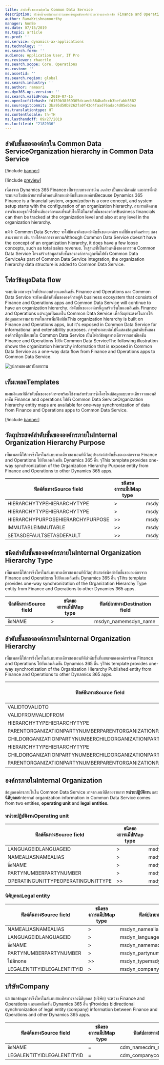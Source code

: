 ```yaml
---
title: ลำดับชั้นขององค์กรใน Common Data Service
description: หัวข้อนี้จะอธิบายการรวมของข้อมูลเชิงองค์กรระหว่างแอพลิเคชัน Finance and Operations และ Common Data Service
author: RamaKrishnamoorthy
manager: AnnBe
ms.date: 07/15/2019
ms.topic: article
ms.prod: ''
ms.service: dynamics-ax-applications
ms.technology: ''
ms.search.form: ''
audience: Application User, IT Pro
ms.reviewer: rhaertle
ms.search.scope: Core, Operations
ms.custom: ''
ms.assetid: ''
ms.search.region: global
ms.search.industry: ''
ms.author: ramasri
ms.dyn365.ops.version: ''
ms.search.validFrom: 2019-07-15
ms.openlocfilehash: fd159b38f69305dcaecb364ba0ccb3befabb3582
ms.sourcegitcommit: 3ba95d50b8262fa0f43d4faad76adac4d05eb3ea
ms.translationtype: HT
ms.contentlocale: th-TH
ms.lasthandoff: 09/27/2019
ms.locfileid: "2182036"
---
```

## <a name="organization-hierarchy-in-common-data-service"></a><span data-ttu-id="ec7a3-103">ลำดับชั้นขององค์กรใน Common Data Service</span><span class="sxs-lookup"><span data-stu-id="ec7a3-103">Organization hierarchy in Common Data Service</span></span>

[!include [banner](../includes/banner.md)]

[!include [preview](../includes/preview-banner.md)]

<span data-ttu-id="ec7a3-104">เนื่องจาก Dynamics 365 Finance เป็นระบบทางการเงิน *องค์กร* เป็นแนวคิดหลัก และการตั้งค่าระบบจะเริ่มต้นด้วยการตั้งค่าคอนฟิกของลำดับชั้นขององค์กร</span><span class="sxs-lookup"><span data-stu-id="ec7a3-104">Because Dynamics 365 Finance is a financial system, *organization* is a core concept, and system setup starts with the configuration of an organization hierarchy.</span></span> <span data-ttu-id="ec7a3-105">สามารถติดตามการเงินของธุรกิจได้ที่ระดับองค์กรและที่ระดับใดก็ได้ในลำดับชั้นขององค์กร</span><span class="sxs-lookup"><span data-stu-id="ec7a3-105">Business financials can then be tracked at the organization level and also at any level in the organization hierarchy.</span></span>

<span data-ttu-id="ec7a3-106">แม้ว่า Common Data Service จะไม่มีแนวคิดของลำดับชั้นขององค์กร แต่ก็มีแนวคิดคร่าวๆ สองสามรายการ เช่น รายได้จากการขายรวม</span><span class="sxs-lookup"><span data-stu-id="ec7a3-106">Although Common Data Service doesn't have the concept of an organization hierarchy, it does have a few loose concepts, such as total sales revenue.</span></span> <span data-ttu-id="ec7a3-107">ในฐานะที่เป็นส่วนหนึ่งของการรวม Common Data Service โครงสร้างข้อมูลลำดับชั้นขององค์กรจะถูกเพิ่มไปยัง Common Data Service</span><span class="sxs-lookup"><span data-stu-id="ec7a3-107">As part of Common Data Service integration, the organization hierarchy data structure is added to Common Data Service.</span></span>

## <a name="data-flow"></a><span data-ttu-id="ec7a3-108">โฟลว์ข้อมูล</span><span class="sxs-lookup"><span data-stu-id="ec7a3-108">Data flow</span></span>

<span data-ttu-id="ec7a3-109">ระบบนิเวศทางธุรกิจที่ประกอบด้วยแอพลิเคชัน Finance and Operations และ Common Data Service จะยังคงมีลำดับชั้นขององค์กรอยู่</span><span class="sxs-lookup"><span data-stu-id="ec7a3-109">A business ecosystem that consists of Finance and Operations apps and Common Data Service will continue to have an organization hierarchy.</span></span> <span data-ttu-id="ec7a3-110">ลำดับชั้นขององค์กรนี้ถูกสร้างขึ้นในแอพลิเคชัน Finance and Operations แต่จะถูกเปิดเผยใน Common Data Service เพื่อวัตถุประสงค์ในการให้ข้อมูลและความสามารถในการเพิ่มฟังก์ชัน</span><span class="sxs-lookup"><span data-stu-id="ec7a3-110">This organization hierarchy is built on Finance and Operations apps, but it's exposed in Common Data Service for informational and extensibility purposes.</span></span> <span data-ttu-id="ec7a3-111">ภาพประกอบต่อไปนี้แสดงข้อมูลลำดับชั้นขององค์กรที่ถูกเปิดเผยใน Common Data Service เป็นโฟลว์ข้อมูลทางเดียวจากแอพลิเคชัน Finance and Operations ไปยัง Common Data Service</span><span class="sxs-lookup"><span data-stu-id="ec7a3-111">The following illustration shows the organization hierarchy information that is exposed in Common Data Service as a one-way data flow from Finance and Operations apps to Common Data Service.</span></span>

![รูปภาพของสถาปัตยกรรม](media/dual-write-data-flow.png)

## <a name="templates"></a><span data-ttu-id="ec7a3-113">เท็มเพลต</span><span class="sxs-lookup"><span data-stu-id="ec7a3-113">Templates</span></span>

<span data-ttu-id="ec7a3-114">แผนผังเอนทิตีลำดับชั้นขององค์กรจะพร้อมใช้งานสำหรับการซิงโครไนส์ข้อมูลแบบทางเดียวจากแอพลิเคชัน Finance and operations ไปยัง Common Data Service</span><span class="sxs-lookup"><span data-stu-id="ec7a3-114">Organization hierarchy entity maps are available for one-way synchronization of data from Finance and Operations apps to Common Data Service.</span></span>

[!include [banner](../includes/dual-write-symbols.md)]

## <a name="internal-organization-hierarchy-purpose"></a><span data-ttu-id="ec7a3-115">วัตถุประสงค์ลำดับชั้นขององค์กรภายใน</span><span class="sxs-lookup"><span data-stu-id="ec7a3-115">Internal Organization Hierarchy Purpose</span></span>

<span data-ttu-id="ec7a3-116">เท็มเพลตนี้ให้การซิงโครไนส์แบบทางเดียวของเอนทิตีวัตถุประสงค์ลำดับชั้นขององค์กรจาก Finance and Operations ไปยังแอพลิเคชัน Dynamics 365 อื่น ๆ</span><span class="sxs-lookup"><span data-stu-id="ec7a3-116">This template provides one-way synchronization of the Organization Hierarchy Purpose entity from Finance and Operations to other Dynamics 365 apps.</span></span>

<!-- ![architecture image](media/dual-write-purpose.png) -->

<span data-ttu-id="ec7a3-117">ฟิลด์ต้นทาง</span><span class="sxs-lookup"><span data-stu-id="ec7a3-117">Source field</span></span> | <span data-ttu-id="ec7a3-118">ชนิดของการแม็ป</span><span class="sxs-lookup"><span data-stu-id="ec7a3-118">Map type</span></span> | <span data-ttu-id="ec7a3-119">ฟิลด์ปลายทาง</span><span class="sxs-lookup"><span data-stu-id="ec7a3-119">Destination field</span></span>
---|---|---
<span data-ttu-id="ec7a3-120">HIERARCHYTYPE</span><span class="sxs-lookup"><span data-stu-id="ec7a3-120">HIERARCHYTYPE</span></span> | \> | <span data-ttu-id="ec7a3-121">msdyn\_hierarchypurposetypename</span><span class="sxs-lookup"><span data-stu-id="ec7a3-121">msdyn\_hierarchypurposetypename</span></span>
<span data-ttu-id="ec7a3-122">HIERARCHYTYPE</span><span class="sxs-lookup"><span data-stu-id="ec7a3-122">HIERARCHYTYPE</span></span> | \> | <span data-ttu-id="ec7a3-123">msdyn\_hierarchytype.msdyn\_name</span><span class="sxs-lookup"><span data-stu-id="ec7a3-123">msdyn\_hierarchytype.msdyn\_name</span></span>
<span data-ttu-id="ec7a3-124">HIERARCHYPURPOSE</span><span class="sxs-lookup"><span data-stu-id="ec7a3-124">HIERARCHYPURPOSE</span></span> | \>\> | <span data-ttu-id="ec7a3-125">msdyn\_hierarchypurpose</span><span class="sxs-lookup"><span data-stu-id="ec7a3-125">msdyn\_hierarchypurpose</span></span>
<span data-ttu-id="ec7a3-126">IMMUTABLE</span><span class="sxs-lookup"><span data-stu-id="ec7a3-126">IMMUTABLE</span></span> | \>\> | <span data-ttu-id="ec7a3-127">msdyn\_immutable</span><span class="sxs-lookup"><span data-stu-id="ec7a3-127">msdyn\_immutable</span></span>
<span data-ttu-id="ec7a3-128">SETASDEFAULT</span><span class="sxs-lookup"><span data-stu-id="ec7a3-128">SETASDEFAULT</span></span> | \>\> | <span data-ttu-id="ec7a3-129">msdyn\_setasdefault</span><span class="sxs-lookup"><span data-stu-id="ec7a3-129">msdyn\_setasdefault</span></span>

## <a name="internal-organization-hierarchy-type"></a><span data-ttu-id="ec7a3-130">ชนิดลำดับชั้นขององค์กรภายใน</span><span class="sxs-lookup"><span data-stu-id="ec7a3-130">Internal Organization Hierarchy Type</span></span>

<span data-ttu-id="ec7a3-131">เท็มเพลตนี้ให้การซิงโครไนส์แบบทางเดียวของเอนทิตีวัตถุประสงค์ชนิดลำดับชั้นขององค์กรจาก Finance and Operations ไปยังแอพลิเคชัน Dynamics 365 อื่น ๆ</span><span class="sxs-lookup"><span data-stu-id="ec7a3-131">Tihs template provides one-way synchronization of the Organization Hierarchy Type entity from Finance and Operations to other Dynamics 365 apps.</span></span>

<!-- ![architecture image](media/dual-write-type.png) -->

<span data-ttu-id="ec7a3-132">ฟิลด์ต้นทาง</span><span class="sxs-lookup"><span data-stu-id="ec7a3-132">Source field</span></span> | <span data-ttu-id="ec7a3-133">ชนิดของการแม็ป</span><span class="sxs-lookup"><span data-stu-id="ec7a3-133">Map type</span></span> | <span data-ttu-id="ec7a3-134">ฟิลด์ปลายทาง</span><span class="sxs-lookup"><span data-stu-id="ec7a3-134">Destination field</span></span>
---|---|---
<span data-ttu-id="ec7a3-135">ชื่อ</span><span class="sxs-lookup"><span data-stu-id="ec7a3-135">NAME</span></span> | \> | <span data-ttu-id="ec7a3-136">msdyn\_name</span><span class="sxs-lookup"><span data-stu-id="ec7a3-136">msdyn\_name</span></span>

## <a name="internal-organization-hierarchy"></a><span data-ttu-id="ec7a3-137">ลำดับชั้นขององค์กรภายใน</span><span class="sxs-lookup"><span data-stu-id="ec7a3-137">Internal Organization Hierarchy</span></span>

<span data-ttu-id="ec7a3-138">เท็มเพลตนี้ให้การซิงโครไนส์แบบทางเดียวของเอนทิตีลำดับชั้นที่เผยแพขององค์กรร่จาก Finance and Operations ไปยังแอพลิเคชัน Dynamics 365 อื่น ๆ</span><span class="sxs-lookup"><span data-stu-id="ec7a3-138">This template provides one-way synchronization of the Organization Hierarchy Published entity from Finance and Operations to other Dynamics 365 apps.</span></span>

<!-- ![architecture image](media/dual-write-organization.png) -->

<span data-ttu-id="ec7a3-139">ฟิลด์ต้นทาง</span><span class="sxs-lookup"><span data-stu-id="ec7a3-139">Source field</span></span> | <span data-ttu-id="ec7a3-140">ชนิดของการแม็ป</span><span class="sxs-lookup"><span data-stu-id="ec7a3-140">Map type</span></span> | <span data-ttu-id="ec7a3-141">ฟิลด์ปลายทาง</span><span class="sxs-lookup"><span data-stu-id="ec7a3-141">Destination field</span></span>
---|---|---
<span data-ttu-id="ec7a3-142">VALIDTO</span><span class="sxs-lookup"><span data-stu-id="ec7a3-142">VALIDTO</span></span> | \> | <span data-ttu-id="ec7a3-143">msdyn\_validto</span><span class="sxs-lookup"><span data-stu-id="ec7a3-143">msdyn\_validto</span></span>
<span data-ttu-id="ec7a3-144">VALIDFROM</span><span class="sxs-lookup"><span data-stu-id="ec7a3-144">VALIDFROM</span></span> | \> | <span data-ttu-id="ec7a3-145">msdyn\_validfrom</span><span class="sxs-lookup"><span data-stu-id="ec7a3-145">msdyn\_validfrom</span></span>
<span data-ttu-id="ec7a3-146">HIERARCHYTYPE</span><span class="sxs-lookup"><span data-stu-id="ec7a3-146">HIERARCHYTYPE</span></span> | \> | <span data-ttu-id="ec7a3-147">msdyn\_hierarchytypename</span><span class="sxs-lookup"><span data-stu-id="ec7a3-147">msdyn\_hierarchytypename</span></span>
<span data-ttu-id="ec7a3-148">PARENTORGANIZATIONPARTYNUMBER</span><span class="sxs-lookup"><span data-stu-id="ec7a3-148">PARENTORGANIZATIONPARTYNUMBER</span></span> | \> | <span data-ttu-id="ec7a3-149">msdyn\_parentpartyid</span><span class="sxs-lookup"><span data-stu-id="ec7a3-149">msdyn\_parentpartyid</span></span>
<span data-ttu-id="ec7a3-150">CHILDORGANIZATIONPARTYNUMBER</span><span class="sxs-lookup"><span data-stu-id="ec7a3-150">CHILDORGANIZATIONPARTYNUMBER</span></span> | \> | <span data-ttu-id="ec7a3-151">msdyn\_childpartyid</span><span class="sxs-lookup"><span data-stu-id="ec7a3-151">msdyn\_childpartyid</span></span>
<span data-ttu-id="ec7a3-152">HIERARCHYTYPE</span><span class="sxs-lookup"><span data-stu-id="ec7a3-152">HIERARCHYTYPE</span></span> | \> | <span data-ttu-id="ec7a3-153">msdyn\_hierarchytypeid.msdyn\_name</span><span class="sxs-lookup"><span data-stu-id="ec7a3-153">msdyn\_hierarchytypeid.msdyn\_name</span></span>
<span data-ttu-id="ec7a3-154">CHILDORGANIZATIONPARTYNUMBER</span><span class="sxs-lookup"><span data-stu-id="ec7a3-154">CHILDORGANIZATIONPARTYNUMBER</span></span> | \> | <span data-ttu-id="ec7a3-155">msdyn\_childid.msdyn\_partynumber</span><span class="sxs-lookup"><span data-stu-id="ec7a3-155">msdyn\_childid.msdyn\_partynumber</span></span>
<span data-ttu-id="ec7a3-156">PARENTORGANIZATIONPARTYNUMBER</span><span class="sxs-lookup"><span data-stu-id="ec7a3-156">PARENTORGANIZATIONPARTYNUMBER</span></span> | \> | <span data-ttu-id="ec7a3-157">msdyn\_parentid.msdyn\_partynumber</span><span class="sxs-lookup"><span data-stu-id="ec7a3-157">msdyn\_parentid.msdyn\_partynumber</span></span>

## <a name="internal-organization"></a><span data-ttu-id="ec7a3-158">องค์กรภายใน</span><span class="sxs-lookup"><span data-stu-id="ec7a3-158">Internal Organization</span></span>

<span data-ttu-id="ec7a3-159">ข้อมูลองค์กรภายในใน Common Data Service มาจากเอนทิตีสองรายการ **หน่วยปฏิบัติงาน** และ **นิติบุคคล**</span><span class="sxs-lookup"><span data-stu-id="ec7a3-159">Internal organization information in Common Data Service comes from two entities, **operating unit** and **legal entities**.</span></span>

<!-- ![architecture image](media/dual-write-operating-unit.png) -->

<!-- ![architecture image](media/dual-write-legal-entities.png) -->

### <a name="operating-unit"></a><span data-ttu-id="ec7a3-160">หน่วยปฏิบัติงาน</span><span class="sxs-lookup"><span data-stu-id="ec7a3-160">Operating unit</span></span>

<span data-ttu-id="ec7a3-161">ฟิลด์ต้นทาง</span><span class="sxs-lookup"><span data-stu-id="ec7a3-161">Source field</span></span> | <span data-ttu-id="ec7a3-162">ชนิดของการแม็ป</span><span class="sxs-lookup"><span data-stu-id="ec7a3-162">Map type</span></span> | <span data-ttu-id="ec7a3-163">ฟิลด์ปลายทาง</span><span class="sxs-lookup"><span data-stu-id="ec7a3-163">Destination field</span></span>
---|---|---
<span data-ttu-id="ec7a3-164">LANGUAGEID</span><span class="sxs-lookup"><span data-stu-id="ec7a3-164">LANGUAGEID</span></span> | \> | <span data-ttu-id="ec7a3-165">msdyn\_languageid</span><span class="sxs-lookup"><span data-stu-id="ec7a3-165">msdyn\_languageid</span></span>
<span data-ttu-id="ec7a3-166">NAMEALIAS</span><span class="sxs-lookup"><span data-stu-id="ec7a3-166">NAMEALIAS</span></span> | \> | <span data-ttu-id="ec7a3-167">msdyn\_namealias</span><span class="sxs-lookup"><span data-stu-id="ec7a3-167">msdyn\_namealias</span></span>
<span data-ttu-id="ec7a3-168">ชื่อ</span><span class="sxs-lookup"><span data-stu-id="ec7a3-168">NAME</span></span> | \> | <span data-ttu-id="ec7a3-169">msdyn\_name</span><span class="sxs-lookup"><span data-stu-id="ec7a3-169">msdyn\_name</span></span>
<span data-ttu-id="ec7a3-170">PARTYNUMBER</span><span class="sxs-lookup"><span data-stu-id="ec7a3-170">PARTYNUMBER</span></span> | \> | <span data-ttu-id="ec7a3-171">msdyn\_partynumber</span><span class="sxs-lookup"><span data-stu-id="ec7a3-171">msdyn\_partynumber</span></span>
<span data-ttu-id="ec7a3-172">OPERATINGUNITTYPE</span><span class="sxs-lookup"><span data-stu-id="ec7a3-172">OPERATINGUNITTYPE</span></span> | \>\> | <span data-ttu-id="ec7a3-173">msdyn\_type</span><span class="sxs-lookup"><span data-stu-id="ec7a3-173">msdyn\_type</span></span>

### <a name="legal-entity"></a><span data-ttu-id="ec7a3-174">นิติบุคคล</span><span class="sxs-lookup"><span data-stu-id="ec7a3-174">Legal entity</span></span>

<span data-ttu-id="ec7a3-175">ฟิลด์ต้นทาง</span><span class="sxs-lookup"><span data-stu-id="ec7a3-175">Source field</span></span> | <span data-ttu-id="ec7a3-176">ชนิดของการแม็ป</span><span class="sxs-lookup"><span data-stu-id="ec7a3-176">Map type</span></span> | <span data-ttu-id="ec7a3-177">ฟิลด์ปลายทาง</span><span class="sxs-lookup"><span data-stu-id="ec7a3-177">Destination field</span></span>
---|---|---
<span data-ttu-id="ec7a3-178">NAMEALIAS</span><span class="sxs-lookup"><span data-stu-id="ec7a3-178">NAMEALIAS</span></span> | \> | <span data-ttu-id="ec7a3-179">msdyn\_namealias</span><span class="sxs-lookup"><span data-stu-id="ec7a3-179">msdyn\_namealias</span></span>
<span data-ttu-id="ec7a3-180">LANGUAGEID</span><span class="sxs-lookup"><span data-stu-id="ec7a3-180">LANGUAGEID</span></span> | \> | <span data-ttu-id="ec7a3-181">msdyn\_languageid</span><span class="sxs-lookup"><span data-stu-id="ec7a3-181">msdyn\_languageid</span></span>
<span data-ttu-id="ec7a3-182">ชื่อ</span><span class="sxs-lookup"><span data-stu-id="ec7a3-182">NAME</span></span> | \> | <span data-ttu-id="ec7a3-183">msdyn\_name</span><span class="sxs-lookup"><span data-stu-id="ec7a3-183">msdyn\_name</span></span>
<span data-ttu-id="ec7a3-184">PARTYNUMBER</span><span class="sxs-lookup"><span data-stu-id="ec7a3-184">PARTYNUMBER</span></span> | \> | <span data-ttu-id="ec7a3-185">msdyn\_partynumber</span><span class="sxs-lookup"><span data-stu-id="ec7a3-185">msdyn\_partynumber</span></span>
<span data-ttu-id="ec7a3-186">ไม่มี</span><span class="sxs-lookup"><span data-stu-id="ec7a3-186">none</span></span> | \>\> | <span data-ttu-id="ec7a3-187">msdyn\_type</span><span class="sxs-lookup"><span data-stu-id="ec7a3-187">msdyn\_type</span></span>
<span data-ttu-id="ec7a3-188">LEGALENTITYID</span><span class="sxs-lookup"><span data-stu-id="ec7a3-188">LEGALENTITYID</span></span> | \> | <span data-ttu-id="ec7a3-189">msdyn\_companycode</span><span class="sxs-lookup"><span data-stu-id="ec7a3-189">msdyn\_companycode</span></span>

## <a name="company"></a><span data-ttu-id="ec7a3-190">บริษัท</span><span class="sxs-lookup"><span data-stu-id="ec7a3-190">Company</span></span>

<span data-ttu-id="ec7a3-191">นำเสนอข้อมูลการซิงโครไนส์แบบสองทิศทางของนิติบุคคล (บริษัท) ระหว่าง Finance and Operations และแอพลิเคชัน Dynamics 365 อื่น ๆ</span><span class="sxs-lookup"><span data-stu-id="ec7a3-191">Provides bidirectional synchronization of legal entity (company) information between Finance and Operations and other Dynamics 365 apps.</span></span>

<!-- ![architecture image](media/dual-write-company.png) -->

<span data-ttu-id="ec7a3-192">ฟิลด์ต้นทาง</span><span class="sxs-lookup"><span data-stu-id="ec7a3-192">Source field</span></span> | <span data-ttu-id="ec7a3-193">ชนิดของการแม็ป</span><span class="sxs-lookup"><span data-stu-id="ec7a3-193">Map type</span></span> | <span data-ttu-id="ec7a3-194">ฟิลด์ปลายทาง</span><span class="sxs-lookup"><span data-stu-id="ec7a3-194">Destination field</span></span>
---|---|---
<span data-ttu-id="ec7a3-195">ชื่อ</span><span class="sxs-lookup"><span data-stu-id="ec7a3-195">NAME</span></span> | = | <span data-ttu-id="ec7a3-196">cdm\_name</span><span class="sxs-lookup"><span data-stu-id="ec7a3-196">cdm\_name</span></span>
<span data-ttu-id="ec7a3-197">LEGALENTITYID</span><span class="sxs-lookup"><span data-stu-id="ec7a3-197">LEGALENTITYID</span></span> | = | <span data-ttu-id="ec7a3-198">cdm\_companycode</span><span class="sxs-lookup"><span data-stu-id="ec7a3-198">cdm\_companycode</span></span>
